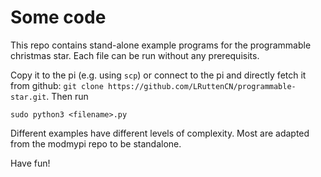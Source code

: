 # Some code
This repo contains stand-alone example programs for the programmable christmas star.
Each file can be run without any prerequisits.

Copy it to the pi (e.g. using `scp`) or connect to the pi and directly fetch it from github: `git clone https://github.com/LRuttenCN/programmable-star.git`.
Then run

`sudo python3 <filename>.py`

Different examples have different levels of complexity. Most are adapted from the modmypi repo to be standalone.

Have fun!  